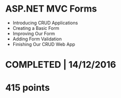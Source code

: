 # ASP.NET MVC Forms
- Introducing CRUD Applications 
- Creating a Basic Form 
- Improving Our Form 
- Adding Form Validation 
- Finishing Our CRUD Web App 

# COMPLETED | 14/12/2016
# 415 points
